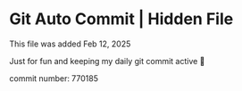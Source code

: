 # Git Auto Commit | Hidden File

This file was added Feb 12, 2025

Just for fun and keeping my daily git commit active 🤪

commit number: 770185
